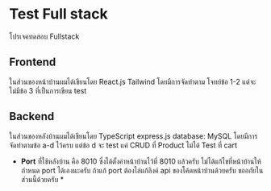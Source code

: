 # Test Full stack

โปรเจคทดสอบ Fullstack 

## Frontend
ในส่วนของหน้าบ้านผมได้เขียนโดย React.js Tailwind โดยมีการจัดทำตาม โจทย์ข้อ 1-2 แต่จะไม่มีข้อ 3 ที่เป็นการเขียน test

## Backend
ในส่วนของหลังบ้านผมได้เขียนโดย TypeScript express.js database: MySQL โดยมีการจัดทำตามข้อ a-d ไว้ครบ
แต่ข้อ d จะ test แค่ CRUD ที่ Product ไม่ได้ Test ที่ cart 


 * **Port** ที่ใช้หลังบ้าน คือ 8010 ซึ่งได้ตั้งค่าหน้าบ้านไว้ที่ 8010 แล้วครับ ไม่ได้แก้ไขที่หน้าบ้านให้กำหนด port ได้เองนะครับ ถ้าแก้ port ต้องไล่แก้ลิงค์ api ของโค้ดหน้าบ้านด้วยครับ ขออภัยในส่วนนี้ด้วยครับ *

